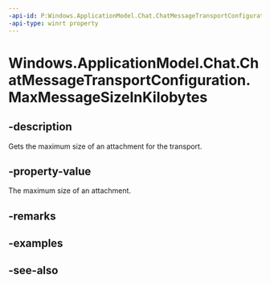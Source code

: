 ----api-id: P:Windows.ApplicationModel.Chat.ChatMessageTransportConfiguration.MaxMessageSizeInKilobytes
-api-type: winrt property
---<!-- Property syntaxpublic int MaxMessageSizeInKilobytes { get; }--># Windows.ApplicationModel.Chat.ChatMessageTransportConfiguration.MaxMessageSizeInKilobytes## -descriptionGets the maximum size of an attachment for the transport.## -property-valueThe maximum size of an attachment.## -remarks## -examples## -see-also